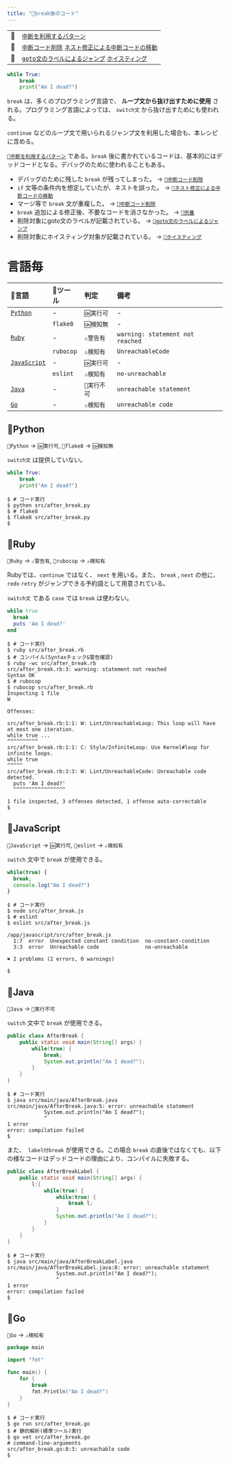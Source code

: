 ```yaml
---
title: "🧪break後のコード"
---
```



|||
|:--|:--|
|🔖|[`中断を利用するパターン`](./p_after)|
|👼|[`中断コード削除`](./a_after_stop_delete) [`ネスト修正による中断コードの移動`](./a_after_stop_move)|
|🧟|[`goto文のラベルによるジャンプ`](./z_goto) [`ホイスティング`](./z_hoisting)|

``` python:after_break.py:./projects/python/src/after_break.py
while True:
    break
    print("Am I dead?")

```

`break` は、多くのプログラミング言語で、 **ループ文から抜け出すために使用** される。プログラミング言語によっては、 `switch文` から抜け出すためにも使われる。

`continue` などのループ文で用いられるジャンプ文を利用した場合も、本レシピに含める。

[`🔖中断を利用するパターン`](./p_after) である。`break` 後に書かれているコードは、基本的にはデッドコードとなる。デバッグのために使われることもある。

 - デバッグのために残した `break` が残ってしまった。 -> [`👼中断コード削除`](./a_after_stop_delete)
 - `if` 文等の条件内を想定していたが、ネストを誤った。 -> [`👼ネスト修正による中断コードの移動`](./a_after_stop_move)
 - マージ等で `break` 文が重複した。 -> [`👼中断コード削除`](./a_after_stop_delete)
 - `break` 追加による修正後、不要なコードを消さなかった。 -> [`🛐供養`](./memorial)
 - 削除対象にgoto文のラベルが記載されている。 -> [`🧟goto文のラベルによるジャンプ`](./z_goto)
 - 削除対象にホイスティング対象が記載されている。  -> [`🧟ホイスティング`](./z_hoisting)

# 言語毎

|🔧言語|🔩ツール|判定|備考|
|:--|:--|:--|:--|
|[`Python`](#🔧python)|-|`🆗実行可`|-|
||`flake8`|`🆗検知無`|-|
|[`Ruby`](#🔧ruby)|-|`⚠警告有`|`warning: statement not reached`|
||`rubocop`|`⚠検知有`|`UnreachableCode`|
|[`JavaScript`](#🔧javascript)|-|`🆗実行可`|-|
||`eslint`|`⚠検知有`|`no-unreachable`|
|[`Java`](#🔧java)|-|`🚫実行不可`|`unreachable statement`|
|[`Go`](#🔧go)|-|`⚠検知有`|`unreachable code`|

## 🔧Python

`🔧Python` -> `🆗実行可`, `🔩flake8` -> `🆗検知無`

`switch文` は提供していない。

``` python:after_break.py:./projects/python/src/after_break.py
while True:
    break
    print("Am I dead?")

```

``` console
$ # コード実行
$ python src/after_break.py 
$ # flake8
$ flake8 src/after_break.py 
$ 
```

## 🔧Ruby

`🔧Ruby` -> `⚠警告有`,  `🔩rubocop` -> `⚠検知有`

Rubyでは、`continue` ではなく、 `next` を用いる。また、 `break` , `next` の他に、 `redo` `retry` がジャンプできる予約語として用意されている。

`switch文` である `case` では `break` は使わない。

``` ruby:after_break.rb:./projects/ruby/src/after_break.rb
while true
  break
  puts 'Am I dead?'
end

```

``` console
$ # コード実行
$ ruby src/after_break.rb 
$ # コンパイル(Syntaxチェック&警告確認)
$ ruby -wc src/after_break.rb 
src/after_break.rb:3: warning: statement not reached
Syntax OK
$ # rubocop
$ rubocop src/after_break.rb 
Inspecting 1 file
W

Offenses:

src/after_break.rb:1:1: W: Lint/UnreachableLoop: This loop will have at most one iteration.
while true ...
^^^^^^^^^^
src/after_break.rb:1:1: C: Style/InfiniteLoop: Use Kernel#loop for infinite loops.
while true
^^^^^
src/after_break.rb:3:3: W: Lint/UnreachableCode: Unreachable code detected.
  puts 'Am I dead?'
  ^^^^^^^^^^^^^^^^^

1 file inspected, 3 offenses detected, 1 offense auto-correctable
$ 
```

## 🔧JavaScript

`🔧JavaScript` -> `🆗実行可`, `🔩eslint` -> `⚠検知有`

`switch` 文中で `break` が使用できる。

``` js:after_break.js:./projects/javascript/src/after_break.js
while(true) {
  break;
  console.log("Am I dead?")
}

```

``` console
$ # コード実行
$ node src/after_break.js 
$ # eslint
$ eslint src/after_break.js 

/app/javascript/src/after_break.js
  1:7  error  Unexpected constant condition  no-constant-condition
  3:3  error  Unreachable code               no-unreachable

✖ 2 problems (2 errors, 0 warnings)

$ 
```

## 🔧Java

`🔧Java` -> `🚫実行不可`

`switch` 文中で `break` が使用できる。

``` java:AfterBreak.java:./projects/java/src/main/java/AfterBreak.java
public class AfterBreak {
    public static void main(String[] args) {
        while(true) {
            break;
            System.out.println("Am I dead?");
        }
    }
}
```

``` console
$ # コード実行
$ java src/main/java/AfterBreak.java 
src/main/java/AfterBreak.java:5: error: unreachable statement
            System.out.println("Am I dead?");
            ^
1 error
error: compilation failed
$ 
```

また、　`label付break` が使用できる。この場合 `break` の直後ではなくても、以下の様なコードはデッドコードの理由により、コンパイルに失敗する。

``` java:AfterBreakLabel.java:./projects/java/src/main/java/AfterBreakLabel.java
public class AfterBreakLabel {
    public static void main(String[] args) {
        l:{
            while(true) {
                while(true) {
                    break l;
                }
                System.out.println("Am I dead?");
            }
        }
    }
}
```

``` console
$ # コード実行
$ java src/main/java/AfterBreakLabel.java 
src/main/java/AfterBreakLabel.java:8: error: unreachable statement
                System.out.println("Am I dead?");
                ^
1 error
error: compilation failed
$ 
```


## 🔧Go

`🔧Go` -> `⚠検知有`

``` go:after_break.go:./projects/golang/src/after_break.go
package main

import "fmt"

func main() {
	for {
		break
		fmt.Println("Am I dead?")
	}
}

```

``` console
$ # コード実行
$ go run src/after_break.go 
$ # 静的解析(標準ツール)実行
$ go vet src/after_break.go 
# command-line-arguments
src/after_break.go:8:3: unreachable code
$ 
```
